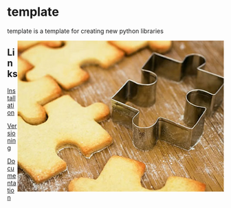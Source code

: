 # template
template is a template for creating new python libraries

<img align="right" src="docs/pictures/jigsaw.jpg" height="352" width="480">


Links
-----
[Installation](docs/md/installation.md)

[Versioning](docs/md/versioning.md)

[Documentation](docs/md/documentation.md)